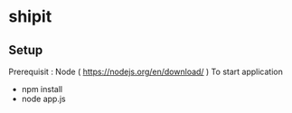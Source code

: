 # shipit
## Setup
Prerequisit : Node ( https://nodejs.org/en/download/ )
To start application
- npm install
- node app.js
